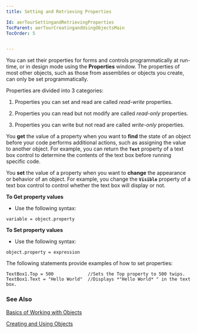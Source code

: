 ```yaml
---
title: Setting and Retrieving Properties

Id: aerTourSettingandRetrievingProperties
TocParent: aerTourCreatingandUsingObjectsMain
TocOrder: 5


---
```


You can set their properties for forms and controls programmatically at run-time, or in design mode using the **Properties** window. The properties of most other objects, such as those from assemblies or objects you create, can only be set programmatically. 

Properties are divided into 3 categories:

1. Properties you can set and read are called *read-write* properties. 

2. Properties you can read but not modify are called *read-only* properties. 

3. Properties you can write but not read are called *write-only* properties.

You **get** the value of a property when you want to **find** the state of an object before your code performs additional actions, such as assigning the value to another object. For example, you can return the **```Text```** property of a text box control to determine the contents of the text box before running specific code. 

You **set** the value of a property when you want to **change** the appearance or behavior of an object. For example, you change the **```Visible```** property of a text box control to control whether the text box will display or not. 

**To Get property values** 

- Use the following syntax:
                
```
variable = object.property
```

**To Set property values** 

- Use the following syntax:
                
```
object.property = expression
```

The following statements provide examples of how to set properties:

```
TextBox1.Top = 500             //Sets the Top property to 500 twips.
TextBox1.Text = "Hello World"  //Displays *"Hello World* " in the text box.
```

### See Also
[Basics of Working with Objects](ecrConBasicsofObjects.html)

[Creating and Using Objects](ecrTourCreatingandUsingObjectsMain.html) 
